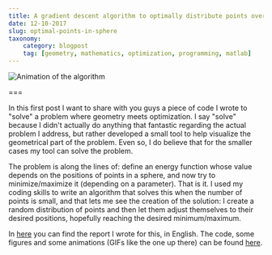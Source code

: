 ```yaml
---
title: A gradient descent algorithm to optimally distribute points over a sphere
date: 12-10-2017
slug: optimal-points-in-sphere
taxonomy:
    category: blogpost
    tag: [geometry, mathematics, optimization, programming, matlab]
---
```


![Animation of the algorithm](./n6s-2.gif)

===

In this first post I want to share with you guys a piece of code I wrote to "solve" a problem where geometry meets optimization. I say "solve" because I didn't actually do anything that fantastic regarding the actual problem I address, but rather developed a small tool to help visualize the geometrical part of the problem. Even so, I do believe that for the smaller cases my tool can solve the problem.

The problem is along the lines of: define an energy function whose value depends on the positions of points in a sphere, and now try to minimize/maximize it (depending on a parameter). That is it. I used my coding skills to write an algorithm that solves this when the number of points is small, and that lets me see the creation of the solution: I create a random distribution of points and then let them adjust themselves to their desired positions, hopefully reaching the desired minimum/maximum.

In [here](https://drive.google.com/file/d/0ByBeLS6ciLYVVTdjTHdVTVF5dWc/view?usp=sharing) you can find the report I wrote for this, in English. The code, some figures and some animations (GIFs like the one up there) can be found [here](https://drive.google.com/file/d/0ByBeLS6ciLYVTjlZRTVRT1NZWGc/view?usp=sharing).